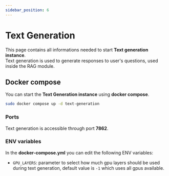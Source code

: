 ```yaml
---
sidebar_position: 6
---
```


# Text Generation

This page contains all informations needed to start **Text generation instance**. <br />
Text generation is used to generate responses to user's questions, used inside the RAG module.

## Docker compose

You can start the **Text Generation instance** using **docker compose**.

```bash
sudo docker compose up -d text-generation
```

### Ports

Text generation is accessible through port **7862**.

### ENV variables

In the **docker-compose.yml** you can edit the following ENV variables:

- `GPU_LAYERS`: parameter to select how much gpu layers should be used during text generation, default value is `-1` which uses all gpus available.
